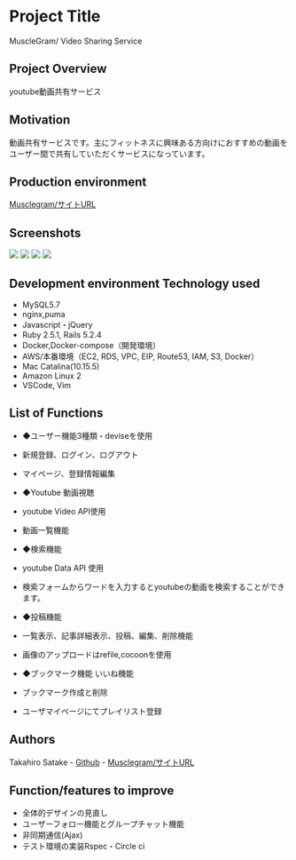 # Project Title 
  MuscleGram/ Video Sharing Service
## Project Overview 
  youtube動画共有サービス
## Motivation
  動画共有サービスです。主にフィットネスに興味ある方向けにおすすめの動画をユーザー間で共有していただくサービスになっています。
## Production environment 
  [Musclegram/サイトURL](http://musclegram.online/)
## Screenshots 
 ![](32a3495364dff358bdf08bb933a073d5.jpg)
 ![](1e9e610936db3bdb5710739265d7a2c8.jpg)
 ![](bb695b8ade237e201be4687b335a54c9.jpg)
 ![](dad63671940a179a52cb5fd7d59cbb3f.jpg)

## Development environment Technology used 
- MySQL5.7
- nginx,puma
- Javascript・jQuery
- Ruby 2.5.1, Rails 5.2.4
- Docker,Docker-compose（開発環境）
- AWS/本番環境（EC2, RDS, VPC, EIP, Route53, IAM, S3, Docker）
- Mac Catalina(10.15.5)
- Amazon Linux 2
- VSCode, Vim

## List of Functions
- ◆ユーザー機能3種類・deviseを使用
- 新規登録、ログイン、ログアウト
- マイページ、登録情報編集

- ◆Youtube 動画視聴
- youtube Video API使用
- 動画一覧機能

- ◆検索機能
- youtube Data API 使用 
- 検索フォームからワードを入力するとyoutubeの動画を検索することができます。

- ◆投稿機能
- 一覧表示、記事詳細表示、投稿、編集、削除機能
- 画像のアップロードはrefile,cocoonを使用

- ◆ブックマーク機能 いいね機能
- ブックマーク作成と削除
- ユーザマイページにてプレイリスト登録


## Authors 
  Takahiro Satake - [Github](https://github.com/takahirosatake)  - [Musclegram/サイトURL](http://musclegram.online/)
## Function/features to improve 
- 全体的デザインの見直し
- ユーザーフォロー機能とグループチャット機能
- 非同期通信(Ajax)
- テスト環境の実装Rspec・Circle ci 
